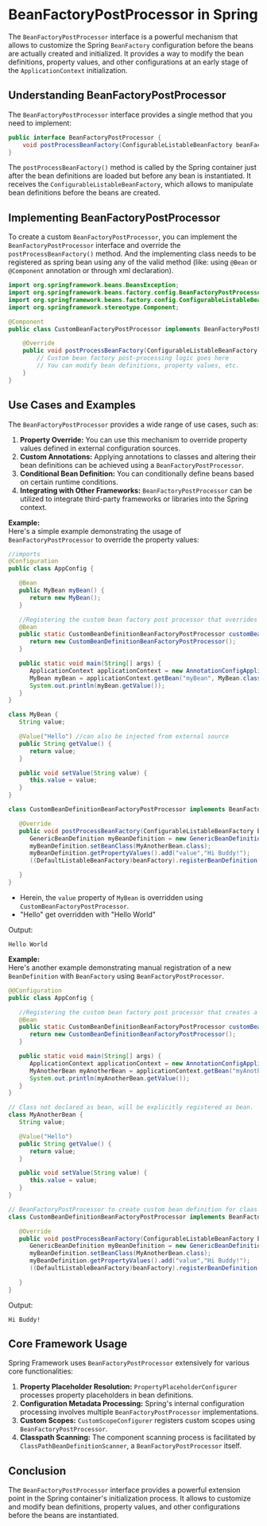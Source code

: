 # BeanFactoryPostProcessor in Spring

The `BeanFactoryPostProcessor` interface is a powerful mechanism that allows to customize the Spring `BeanFactory` configuration before the beans are actually created and initialized. 
It provides a way to modify the bean definitions, property values, and other configurations at an early stage of the `ApplicationContext` initialization.


## Understanding BeanFactoryPostProcessor

The `BeanFactoryPostProcessor` interface provides a single method that you need to implement:

```java
public interface BeanFactoryPostProcessor {
    void postProcessBeanFactory(ConfigurableListableBeanFactory beanFactory) throws BeansException;
}
```

The `postProcessBeanFactory()` method is called by the Spring container just after the bean definitions are loaded but before any bean is instantiated. 
It receives the `ConfigurableListableBeanFactory`, which allows to manipulate bean definitions before the beans are created.

## Implementing BeanFactoryPostProcessor

To create a custom `BeanFactoryPostProcessor`, you can implement the `BeanFactoryPostProcessor` interface and override the `postProcessBeanFactory()` method.
And the implementing class needs to be registered as spring bean using any of the valid method (like: using `@Bean` or `@Component` annotation
or through xml declaration).

```java
import org.springframework.beans.BeansException;
import org.springframework.beans.factory.config.BeanFactoryPostProcessor;
import org.springframework.beans.factory.config.ConfigurableListableBeanFactory;
import org.springframework.stereotype.Component;

@Component
public class CustomBeanFactoryPostProcessor implements BeanFactoryPostProcessor {

    @Override
    public void postProcessBeanFactory(ConfigurableListableBeanFactory beanFactory) throws BeansException {
        // Custom bean factory post-processing logic goes here
        // You can modify bean definitions, property values, etc.
    }
}
```

## Use Cases and Examples

The `BeanFactoryPostProcessor` provides a wide range of use cases, such as:

1. **Property Override:** You can use this mechanism to override property values defined in external configuration sources.
2. **Custom Annotations:** Applying annotations to classes and altering their bean definitions can be achieved using a `BeanFactoryPostProcessor`.
3. **Conditional Bean Definition:** You can conditionally define beans based on certain runtime conditions.
4. **Integrating with Other Frameworks:** `BeanFactoryPostProcessor` can be utilized to integrate third-party frameworks or libraries into the Spring context.

**Example:**<br>
Here's a simple example demonstrating the usage of `BeanFactoryPostProcessor` to override the property values:

```java
//imports
@Configuration
public class AppConfig {

   @Bean
   public MyBean myBean() {
      return new MyBean();
   }

   //Registering the custom bean factory post processor that overrides property value
   @Bean
   public static CustomBeanDefinitionBeanFactoryPostProcessor customBeanDefinitionBeanFactoryPostProcessor() {
      return new CustomBeanDefinitionBeanFactoryPostProcessor();
   }

   public static void main(String[] args) {
      ApplicationContext applicationContext = new AnnotationConfigApplicationContext(AppConfig.class);
      MyBean myBean = applicationContext.getBean("myBean", MyBean.class);
      System.out.println(myBean.getValue());
   }
}

class MyBean {
   String value;

   @Value("Hello") //can also be injected from external source
   public String getValue() {
      return value;
   }

   public void setValue(String value) {
      this.value = value;
   }
}

class CustomBeanDefinitionBeanFactoryPostProcessor implements BeanFactoryPostProcessor {

   @Override
   public void postProcessBeanFactory(ConfigurableListableBeanFactory beanFactory) throws BeansException {
      GenericBeanDefinition myBeanDefinition = new GenericBeanDefinition();
      myBeanDefinition.setBeanClass(MyAnotherBean.class);
      myBeanDefinition.getPropertyValues().add("value","Hi Buddy!");
      ((DefaultListableBeanFactory)beanFactory).registerBeanDefinition("myAnotherBean",myBeanDefinition);

   }
}
```
- Herein, the `value` property of `MyBean` is overridden using `CustomBeanFactoryPostProcessor`.
- "Hello" get overridden with "Hello World"

Output:
```shell
Hello World
```

**Example:**<br>
Here's another example demonstrating manual registration of a new `BeanDefinition` with `BeanFactory` using `BeanFactoryPostProcessor`.

```java
@@Configuration
public class AppConfig {

   //Registering the custom bean factory post processor that creates a custom BeanDefinition and registers it with BeanFactory
   @Bean
   public static CustomBeanDefinitionBeanFactoryPostProcessor customBeanDefinitionBeanFactoryPostProcessor() {
      return new CustomBeanDefinitionBeanFactoryPostProcessor();
   }

   public static void main(String[] args) {
      ApplicationContext applicationContext = new AnnotationConfigApplicationContext(AppConfig.class);
      MyAnotherBean myAnotherBean = applicationContext.getBean("myAnotherBean", MyAnotherBean.class);
      System.out.println(myAnotherBean.getValue());
   }
}

// Class not declared as bean, will be explicitly registered as bean.
class MyAnotherBean {
   String value;

   @Value("Hello")
   public String getValue() {
      return value;
   }

   public void setValue(String value) {
      this.value = value;
   }
}

// BeanFactoryPostProcessor to create custom bean definition for claas MyAnotherBean
class CustomBeanDefinitionBeanFactoryPostProcessor implements BeanFactoryPostProcessor {

   @Override
   public void postProcessBeanFactory(ConfigurableListableBeanFactory beanFactory) throws BeansException {
      GenericBeanDefinition myBeanDefinition = new GenericBeanDefinition();
      myBeanDefinition.setBeanClass(MyAnotherBean.class);
      myBeanDefinition.getPropertyValues().add("value","Hi Buddy!");
      ((DefaultListableBeanFactory)beanFactory).registerBeanDefinition("myAnotherBean",myBeanDefinition);

   }
}

```
Output:
```shell
Hi Buddy!
```

## Core Framework Usage

Spring Framework uses `BeanFactoryPostProcessor` extensively for various core functionalities:

1. **Property Placeholder Resolution:** `PropertyPlaceholderConfigurer` processes property placeholders in bean definitions.
2. **Configuration Metadata Processing:** Spring's internal configuration processing involves multiple `BeanFactoryPostProcessor` implementations.
3. **Custom Scopes:** `CustomScopeConfigurer` registers custom scopes using `BeanFactoryPostProcessor`.
4. **Classpath Scanning:** The component scanning process is facilitated by `ClassPathBeanDefinitionScanner`, a `BeanFactoryPostProcessor` itself.


## Conclusion

The `BeanFactoryPostProcessor` interface provides a powerful extension point in the Spring container's initialization process. 
It allows to customize and modify bean definitions, property values, and other configurations before the beans are instantiated. 
